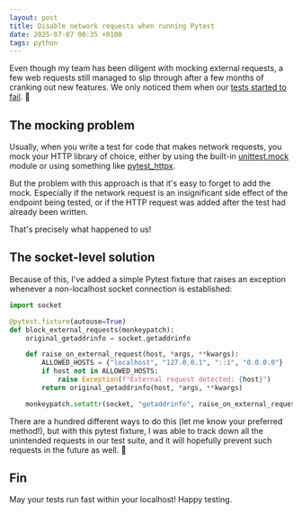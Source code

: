 ```yaml
---
layout: post
title: Disable network requests when running Pytest
date: 2025-07-07 00:35 +0100
tags: python
---
```

Even though my team has been diligent with mocking external requests, a few web requests still managed to slip through after a few months of cranking out new features. We only noticed them when our [tests started to fail](https://fosstodon.org/@anze3db/114783230227028153). 🫣

## The mocking problem

Usually, when you write a test for code that makes network requests, you mock your HTTP library of choice, either by using the built-in [unittest.mock](https://docs.python.org/3/library/unittest.mock.html) module or using something like [pytest_httpx](https://colin-b.github.io/pytest_httpx/). 

But the problem with this approach is that it's easy to forget to add the mock. Especially if the network request is an insignificant side effect of the endpoint being tested, or if the HTTP request was added after the test had already been written.

That's precisely what happened to us!

## The socket-level solution

Because of this, I've added a simple Pytest fixture that raises an exception whenever a non-localhost socket connection is established:

```python
import socket

@pytest.fixture(autouse=True)
def block_external_requests(monkeypatch):
    original_getaddrinfo = socket.getaddrinfo

    def raise_on_external_request(host, *args, **kwargs):
        ALLOWED_HOSTS = {"localhost", "127.0.0.1", "::1", "0.0.0.0"}
        if host not in ALLOWED_HOSTS:
            raise Exception(f"External request detected: {host}")
        return original_getaddrinfo(host, *args, **kwargs)

    monkeypatch.setattr(socket, "getaddrinfo", raise_on_external_request)
```

There are a hundred different ways to do this (let me know your preferred method!), but with this pytest fixture, I was able to track down all the unintended requests in our test suite, and it will hopefully prevent such requests in the future as well. 🤞

## Fin

May your tests run fast within your localhost! Happy testing.
